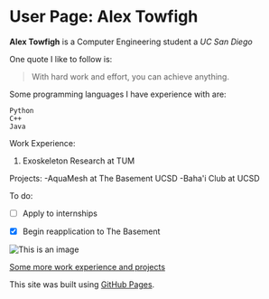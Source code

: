 # User Page: Alex Towfigh

**Alex Towfigh** is a Computer Engineering student a *UC San Diego* 

One quote I like to follow is:
> With hard work and effort, you can achieve anything.


Some programming languages I have experience with are: 
```
Python
C++
Java
```

Work Experience:
1. Exoskeleton Research at TUM

Projects:
-AquaMesh at The Basement UCSD
-Baha'i Club at UCSD

To do:
- [ ] Apply to internships
- [x] Begin reapplication to The Basement


![This is an image](https://images.unsplash.com/photo-1485827404703-89b55fcc595e?ixlib=rb-1.2.1&ixid=MnwxMjA3fDB8MHxwaG90by1wYWdlfHx8fGVufDB8fHx8&auto=format&fit=crop&w=1740&q=80)

[Some more work experience and projects](docs/CONTRIBUTING.md)







This site was built using [GitHub Pages](https://pages.github.com/).

